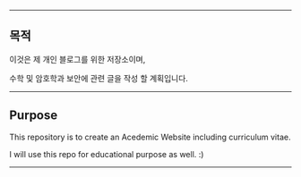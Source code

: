 
---

## 목적

 이것은 제 개인 블로그를 위한 저장소이며,
 
 수학 및 암호학과 보안에 관련 글을 작성 할 계획입니다.

---


## Purpose

This repository is to create an Acedemic Website including curriculum vitae.

I will use this repo for educational purpose as well. :)




---
